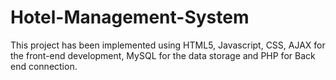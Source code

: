 # Hotel-Management-System
This project has been implemented using HTML5, Javascript, CSS, AJAX for the front-end development, MySQL for the data storage and PHP for Back end connection.
